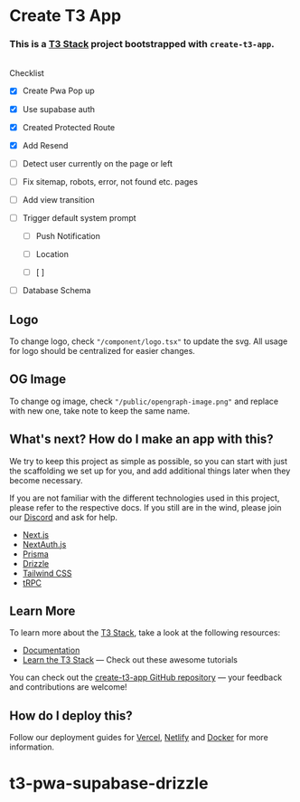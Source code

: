# Create T3 App

### This is a [T3 Stack](https://create.t3.gg/) project bootstrapped with `create-t3-app`.

\
Checklist

-   [x] Create Pwa Pop up

-   [x] Use supabase auth

-   [x] Created Protected Route

-   [x] Add Resend

-   [ ] Detect user currently on the page or left

-   [ ] Fix sitemap, robots, error, not found etc. pages

-   [ ] Add view transition

-   [ ] Trigger default system prompt

    -   [ ] Push Notification

    -   [ ] Location

    -   [ ] \[ \]

-   [ ] Database Schema

## Logo

To change logo, check `"/component/logo.tsx"` to update the svg. All usage for logo should be centralized for easier changes.

## OG Image

To change og image, check `"/public/opengraph-image.png"` and replace with new one, take note to keep the same name.

## What's next? How do I make an app with this?

We try to keep this project as simple as possible, so you can start with just the scaffolding we set up for you, and add additional things later when they become necessary.

If you are not familiar with the different technologies used in this project, please refer to the respective docs. If you still are in the wind, please join our [Discord](https://t3.gg/discord) and ask for help.

-   [Next.js](https://nextjs.org)
-   [NextAuth.js](https://next-auth.js.org)
-   [Prisma](https://prisma.io)
-   [Drizzle](https://orm.drizzle.team)
-   [Tailwind CSS](https://tailwindcss.com)
-   [tRPC](https://trpc.io)

## Learn More

To learn more about the [T3 Stack](https://create.t3.gg/), take a look at the following resources:

-   [Documentation](https://create.t3.gg/)
-   [Learn the T3 Stack](https://create.t3.gg/en/faq#what-learning-resources-are-currently-available) — Check out these awesome tutorials

You can check out the [create-t3-app GitHub repository](https://github.com/t3-oss/create-t3-app) — your feedback and contributions are welcome!

## How do I deploy this?

Follow our deployment guides for [Vercel](https://create.t3.gg/en/deployment/vercel), [Netlify](https://create.t3.gg/en/deployment/netlify) and [Docker](https://create.t3.gg/en/deployment/docker) for more information.

# t3-pwa-supabase-drizzle
